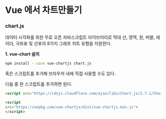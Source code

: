 # Vue 에서 차트만들기

### chart.js

데이터 시각화를 위한 무료 오픈 자바스크립트 라이브러리로 막대 선, 영역, 원, 버블, 레이더, 극좌표 및 산포의 8가지 그래프 차트 유형을 지원한다.

**1. vue-chart 설치**

```bash
npm install --save vue-chartjs chart.js
```



혹은 스크립트를 추가해 브라우저 내에 직접 사용할 수도 있다.

다음 중 한 스크립트를 추가하면 된다.

```html
<script src="https://cdnjs.cloudflare.com/ajax/libs/Chart.js/2.7.1/Chart.min.js"></script>

<script
src="https://unpkg.com/vue-chartjs/dist/vue-chartjs.min.js">
</script>
```













